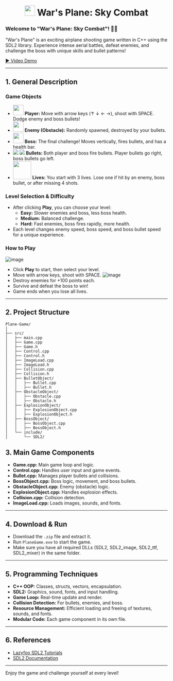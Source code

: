 <h1 align="center">
  <img src="image/Player.png" width="32px">
        War's Plane: Sky Combat
</h1>

### Welcome to "War's Plane: Sky Combat"! 🚀🌌

"War's Plane" is an exciting airplane shooting game written in C++ using the SDL2 library. Experience intense aerial battles, defeat enemies, and challenge the boss with unique skills and bullet patterns!

[▶️ Video Demo](https://www.youtube.com/watch?v=eDS8nbxLrMA)

---

## 1. General Description

### Game Objects

- <img src="image/Player.png" width="32px"> **Player:** Move with arrow keys (↑ ↓ ← →), shoot with SPACE. Dodge enemy and boss bullets!
- <img src="image/obstacle.png" width="32px"> **Enemy (Obstacle):** Randomly spawned, destroyed by your bullets.
- <img src="image/Boss.png" width="32px"> **Boss:** The final challenge! Moves vertically, fires bullets, and has a health bar.
- ![](image/Bullet.png) ![](image/BossBullet.png) **Bullets:** Both player and boss fire bullets. Player bullets go right, boss bullets go left.
- <img src="image/health.png" width="56px"> **Lives:** You start with 3 lives. Lose one if hit by an enemy, boss bullet, or after missing 4 shots.

### Level Selection & Difficulty

- After clicking **Play**, you can choose your level:
  - **Easy:** Slower enemies and boss, less boss health.
  - **Medium:** Balanced challenge.
  - **Hard:** Fast enemies, boss fires rapidly, more health.
- Each level changes enemy speed, boss speed, and boss bullet speed for a unique experience.

### How to Play
![image](https://github.com/ThePhapp/PRJ/assets/161786445/aa5ba866-4510-4b45-a3a5-71c86dfb4b57)
- Click **Play** to start, then select your level.
- Move with arrow keys, shoot with SPACE.
![image](https://github.com/ThePhapp/PRJ/assets/161786445/009d4b8e-bbb0-443d-8779-0832e258d74d)
- Destroy enemies for +100 points each.
- Survive and defeat the boss to win!
- Game ends when you lose all lives.
---
## 2. Project Structure

```
Plane-Game/
│
├── src/
│   ├── main.cpp
│   ├── Game.cpp
│   ├── Game.h
│   ├── Control.cpp
│   ├── Control.h
│   ├── ImageLoad.cpp
│   ├── ImageLoad.h
│   ├── Collision.cpp
│   ├── Collision.h
│   ├── BulletObject/
│   │   ├── Bullet.cpp
│   │   ├── Bullet.h
│   ├── ObstacleObject/
│   │   ├── Obstacle.cpp
│   │   ├── Obstacle.h
│   ├── ExplosionObject/
│   │   ├── ExplosionObject.cpp
│   │   ├── ExplosionObject.h
│   ├── BossObject/
│   │   ├── BossObject.cpp
│   │   ├── BossObject.h
│   └── include/
│       └── SDL2/

```
## 3. Main Game Components

- **Game.cpp:** Main game loop and logic.
- **Control.cpp:** Handles user input and game events.
- **Bullet.cpp:** Manages player bullets and collisions.
- **BossObject.cpp:** Boss logic, movement, and boss bullets.
- **ObstacleObject.cpp:** Enemy (obstacle) logic.
- **ExplosionObject.cpp:** Handles explosion effects.
- **Collision.cpp:** Collision detection.
- **ImageLoad.cpp:** Loads images, sounds, and fonts.

---

## 4. Download & Run

- Download the `.zip` file and extract it.
- Run `PlaneGame.exe` to start the game.
- Make sure you have all required DLLs (SDL2, SDL2_image, SDL2_ttf, SDL2_mixer) in the same folder.

---

## 5. Programming Techniques

- **C++ OOP:** Classes, structs, vectors, encapsulation.
- **SDL2:** Graphics, sound, fonts, and input handling.
- **Game Loop:** Real-time update and render.
- **Collision Detection:** For bullets, enemies, and boss.
- **Resource Management:** Efficient loading and freeing of textures, sounds, and fonts.
- **Modular Code:** Each game component in its own file.

---

## 6. References

- [Lazyfoo SDL2 Tutorials](https://lazyfoo.net/tutorials/SDL/)
- [SDL2 Documentation](https://wiki.libsdl.org/)

---

Enjoy the game and challenge yourself at every level!

